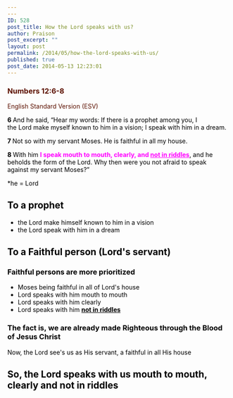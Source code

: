 ```yaml
---
---
ID: 528
post_title: How the Lord speaks with us?
author: Praison
post_excerpt: ""
layout: post
permalink: /2014/05/how-the-lord-speaks-with-us/
published: true
post_date: 2014-05-13 12:23:01
---
```

<div class="heading passage-class-0" style="color: #5c1101;">
<h3>Numbers 12:6-8</h3>
<p class="txt-sm">English Standard Version (ESV)</p>

</div>
<div class="passage version-ESV result-text-style-normal text-html " style="color: #000000;">

<span id="en-ESV-4066" class="text Num-12-6"><span class="versenum" style="font-weight: bold;">6 </span>And he said, “Hear my words: If there is a prophet among you, I the <span class="small-caps">Lord</span> make myself known to him in a vision; I speak with him in a dream.</span>

<span id="en-ESV-4067" class="text Num-12-7"><span class="versenum" style="font-weight: bold;">7 </span>Not so with my servant Moses. He is faithful in all my house.</span>

<span id="en-ESV-4068" class="text Num-12-8"><span class="versenum" style="font-weight: bold;">8 </span>With him <span style="color: rgb(255, 0, 255);"><span style="font-weight: bold;">I speak mouth to mouth, clearly, and <span style="text-decoration: underline;"><span>not in riddles</span></span></span></span>, and he beholds the form of the <span class="small-caps">Lord</span>. Why then were you not afraid to speak against my servant Moses?”</span>

*he = Lord
<h2>To a prophet</h2>
<ul>
	<li>the Lord make himself known to him in a vision</li>
	<li>the Lord speak with him in a dream</li>
</ul>
<h2>To a Faithful person (Lord's servant)</h2>
<h3>Faithful persons are more prioritized</h3>
<ul>
	<li>Moses being faithful in all of Lord's house</li>
	<li>Lord speaks with him mouth to mouth</li>
	<li>Lord speaks with him clearly</li>
	<li>Lord speaks with him <span style="text-decoration: underline;"><span><span style="font-weight: bold;">not in riddles</span></span></span></li>
</ul>
<h3>The fact is, we are already made Righteous through the Blood of Jesus Christ</h3>
Now, the Lord see's us as His servant, a faithful in all His house
<h2><span style="font-weight: bold;">So, the Lord speaks with us mouth to mouth, clearly and not in riddles</span></h2>
</div>